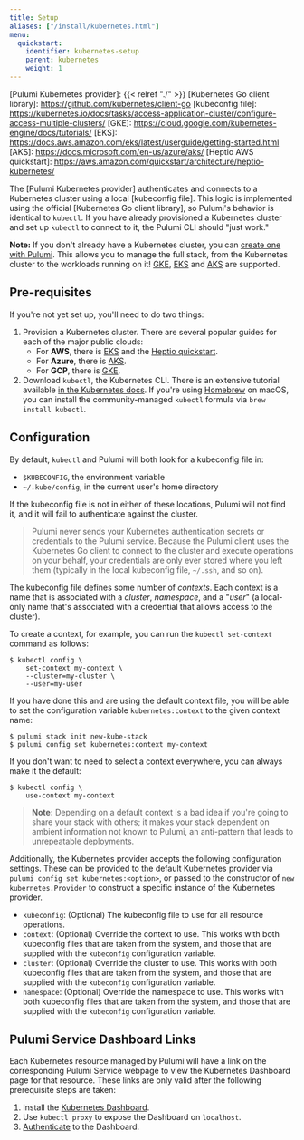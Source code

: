 ```yaml
---
title: Setup
aliases: ["/install/kubernetes.html"]
menu:
  quickstart:
    identifier: kubernetes-setup
    parent: kubernetes
    weight: 1
---
```


<!-- LINKS -->
[Pulumi Kubernetes provider]: {{< relref "./" >}}
[Kubernetes Go client library]: https://github.com/kubernetes/client-go
[kubeconfig file]: https://kubernetes.io/docs/tasks/access-application-cluster/configure-access-multiple-clusters/
[GKE]: https://cloud.google.com/kubernetes-engine/docs/tutorials/
[EKS]: https://docs.aws.amazon.com/eks/latest/userguide/getting-started.html
[AKS]: https://docs.microsoft.com/en-us/azure/aks/
[Heptio AWS quickstart]: https://aws.amazon.com/quickstart/architecture/heptio-kubernetes/

The [Pulumi Kubernetes provider] authenticates and connects to a Kubernetes cluster using a local [kubeconfig file]. This logic is implemented using the official [Kubernetes Go client library], so Pulumi's behavior is identical to `kubectl`. If you have already provisioned a Kubernetes cluster and set up `kubectl` to connect to it, the Pulumi CLI should "just work."

**Note:** If you don't already have a Kubernetes cluster, you can [create one with Pulumi](https://github.com/pulumi/examples/tree/master/gcp-ts-gke). This allows you to manage the full stack, from the Kubernetes cluster to the workloads running on it! [GKE](https://cloud.google.com/kubernetes-engine/docs/tutorials/), [EKS](https://docs.aws.amazon.com/eks/latest/userguide/getting-started.html) and [AKS](https://docs.microsoft.com/en-us/azure/aks/) are supported. 

## Pre-requisites

If you're not yet set up, you'll need to do two things:

1.  Provision a Kubernetes cluster. There are several popular guides for each of the major public clouds:
    * For **AWS**, there is [EKS](https://docs.aws.amazon.com/eks/latest/userguide/getting-started.html) and the [Heptio quickstart](https://aws.amazon.com/quickstart/architecture/heptio-kubernetes/).
    * For **Azure**, there is [AKS](https://docs.microsoft.com/en-us/azure/aks/).
    * For **GCP**, there is [GKE](https://cloud.google.com/kubernetes-engine/docs/tutorials/).
1.  Download `kubectl`, the Kubernetes CLI. There is an extensive tutorial available [in the Kubernetes docs](https://kubernetes.io/docs/tasks/tools/install-kubectl/). If you're using [Homebrew](https://brew.sh/) on macOS, you can install the community-managed `kubectl` formula via `brew install kubectl`.

## Configuration

By default, `kubectl` and Pulumi will both look for a kubeconfig file in:

* `$KUBECONFIG`, the environment variable
* `~/.kube/config`, in the current user's home directory

If the kubeconfig file is not in either of these locations, Pulumi will not find it, and it will
fail to authenticate against the cluster.

> Pulumi never sends your Kubernetes authentication secrets or credentials to the Pulumi service. Because the Pulumi client uses the Kubernetes Go client to connect to the cluster and execute operations on your behalf, your credentials are only ever stored where you left them (typically in the local kubeconfig file, `~/.ssh`, and so on).

The kubeconfig file defines some number of _contexts_. Each context is a name that is associated
with a _cluster_, _namespace_, and a "_user_" (a local-only name that's associated with a credential
that allows access to the cluster).

To create a context, for example, you can run the `kubectl set-context` command as follows:

```shell
$ kubectl config \
    set-context my-context \
    --cluster=my-cluster \
    --user=my-user
```

If you have done this and are using the default context file, you will be able to set the
configuration variable `kubernetes:context` to the given context name:

```shell
$ pulumi stack init new-kube-stack
$ pulumi config set kubernetes:context my-context
```

If you don't want to need to select a context everywhere, you can always make it the default:

```shell
$ kubectl config \
    use-context my-context
```

> **Note:** Depending on a default context is a bad idea if you're going to share your stack with
> others; it makes your stack dependent on ambient information not known to Pulumi, an anti-pattern
> that leads to unrepeatable deployments.

Additionally, the Kubernetes provider accepts the following configuration settings. These can be
provided to the default Kubernetes provider via `pulumi config set kubernetes:<option>`, or passed
to the constructor of `new kubernetes.Provider` to construct a specific instance of the Kubernetes provider.

* `kubeconfig`: (Optional) The kubeconfig file to use for all resource operations.
* `context`: (Optional) Override the context to use. This works with both kubeconfig files that are
  taken from the system, and those that are supplied with the `kubeconfig` configuration variable.
* `cluster`: (Optional) Override the cluster to use. This works with both kubeconfig files that are
  taken from the system, and those that are supplied with the `kubeconfig` configuration variable.
* `namespace`: (Optional) Override the namespace to use. This works with both kubeconfig files that
  are taken from the system, and those that are supplied with the `kubeconfig` configuration
  variable.

## Pulumi Service Dashboard Links

Each Kubernetes resource managed by Pulumi will have a link on the corresponding Pulumi Service webpage
to view the Kubernetes Dashboard page for that resource. These links are only valid after the following
prerequisite steps are taken:

1. Install the [Kubernetes Dashboard](https://github.com/kubernetes/dashboard).
1. Use `kubectl proxy` to expose the Dashboard on `localhost`.
1. [Authenticate](https://github.com/kubernetes/dashboard/wiki/Access-control#authentication) to the Dashboard.
